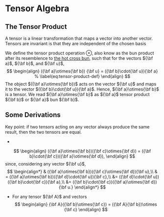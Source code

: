 # Tensor Algebra

## The Tensor Product

A tensor is a linear transformation that maps a vector into another vector. Tensors are invariant is that they are independent of the chosen basis

We define the tensor product operation $\otimes$, also know as the bun product after its resemblence to [the hot cross bun](https://en.wikipedia.org/wiki/Hot_cross_bun), such that for the vectors ${\bf a}$, ${\bf b}$, and ${\bf u}$,
$$
\begin{align}
    ({\bf a}\otimes{\bf b}) {\bf u} = ({\bf b}\cdot{\bf u}){\bf a}
% \label{eq:tensor-product-def}
\end{align}
$$
The object $({\bf a}\otimes{\bf b})$ acts on the vector ${\bf u}$ and maps it to the vector $({\bf b}\cdot{\bf u}){\bf a}$. Hence, ${\bf a}\otimes{\bf b}$ is a tensor. We read ${\bf a}\otimes{\bf b}$ as ${\bf a}$ tensor product ${\bf b}$ or ${\bf a}$ bun ${\bf b}$.


## Some Derivations

Key point: if two tensors acting on any vector always produce the same result, then the two tensors are equal.

- 
$$
\begin{align}
    ({\bf a}\otimes{\bf b})({\bf c}\otimes{\bf d}) = ({\bf b}\cdot{\bf c})({\bf a}\otimes{\bf d}),
\end{align}
$$
since, considering any vector ${\bf u}$,
$$
\begin{align*}
    & ({\bf a}\otimes{\bf b})({\bf c}\otimes{\bf d}){\bf u},\\
    & = ({\bf a}\otimes{\bf b})({\bf d}\cdot{\bf u}){\bf c},\\
    &= ({\bf d}\cdot{\bf u})({\bf b}\cdot{\bf c}){\bf a},\\
    &= ({\bf b}\cdot{\bf c})({\bf a}\otimes{\bf d}){\bf u.}
\end{align*}
$$


- For any tensor ${\bf A}$ and vectors
$$
\begin{align}
    {\bf A}({\bf b}\otimes{\bf c}) = ({\bf A}{\bf b})\otimes {\bf c}
\end{align}
$$